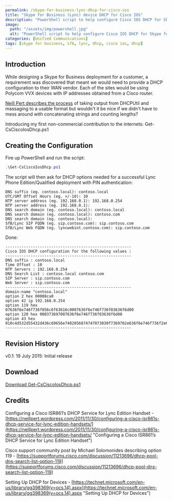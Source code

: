 ```yaml
---
permalink: /skype-for-business-lync-dhcp-for-cisco-ios
title: "Skype for Business (Lync) device DHCP for Cisco IOS"
description: "PowerShell script to help configure Cisco IOS DHCP for Skype for Business and Lync devices"
image:
  path: "/assets/img/powershell.jpg"
  alt: "PowerShell script to help configure Cisco IOS DHCP for Skype for Business and Lync devices"
categories: [Unified Communications]
tags: [skype for business, sfb, lync, dhcp, cisco ios, dhcp]
---
```


## Introduction

While designing a Skype for Business deployment for a customer, a requirement was discovered that meant we would need to provide a DHCP configuration to their WAN vendor. Each of the sites would be using Polycom VVX devices with IP addresses obtained from a Cisco router.

[Neill Pert describes the process](https://neillpert.wordpress.com/2011/11/30/configuring-a-cisco-isr861s-dhcp-service-for-lync-edition-handsets/ "Configuring a Cisco ISR861’s DHCP Service for Lync Edition Handset") of taking output from DHCPUtil and massaging to a usable format but wouldn't it be nice if we didn't have to mess around with concatenating strings and counting lengths?

Introducing my first non-commercial contribution to the internets: Get-CsCiscoIosDhcp.ps1

## Creating the Configuration

Fire up PowerShell and run the script:

```powershell
.\Get-CsCiscoIosDhcp.ps1
```

The script will then ask for DHCP options needed for a successful Lync Phone Edition/Qualified deployment with PIN authentication:

```console
DNS suffix (eg. contoso.local): contoso.local
UTC/GMT Offset Hours (eg. +/-10): 10
NTP server address (eg. 192.168.0.1): 192.168.0.254
NTP server address (eg. 192.168.0.1): 
DNS search domain (eg. contoso.local): contoso.local
DNS search domain (eg. contoso.local): contoso.com
DNS search domain (eg. contoso.local):
SfB/Lync SIP FQDN (eg. sip.contoso.com): sip.contoso.com
SfB/Lync Web FQDN (eg. lyncwebint.contoso.com): sip.contoso.com
```

Done:

```console
-------------------------------------------------------
Cisco IOS DHCP configuration for the following values :
-------------------------------------------------------
DNS suffix : contoso.local
Time Offset : 10
NTP Servers : 192.168.0.254
DNS Search List : contoso.local contoso.com
SIP Server : sip.contoso.com
Web Server : sip.contoso.com
-------------------------------------------------------
domain-name "contoso.local"
option 2 hex 00008ca0
option 42 ip 192.168.0.254
option 119 hex 07636f6e746f736f056c6f63616c0007636f6e746f736f03636f6d00
option 120 hex 000373697007636f6e746f736f03636f6d00
option 43 hex 010c4d532d55432d436c69656e7402056874747073030f7369702e636f6e746f736f2e636f6d040334343305252f4365727450726f762f4365727450726f766973696f6e696e67536572766963652e737663
-------------------------------------------------------
```
## Revision History

v0.1: 19 July 2015: Initial release

## Download

[Download Get-CsCiscoIosDhcp.ps1](/assets/misc/get-csciscoiosdhcp.zip "Download")

## Credits

Configuring a Cisco ISR861’s DHCP Service for Lync Edition Handset - [https://neillpert.wordpress.com/2011/11/30/configuring-a-cisco-isr861s-dhcp-service-for-lync-edition-handsets/](https://neillpert.wordpress.com/2011/11/30/configuring-a-cisco-isr861s-dhcp-service-for-lync-edition-handsets/ "Configuring a Cisco ISR861’s DHCP Service for Lync Edition Handset")

Cisco support community post by Michael Solomonides describing option 119 - [https://supportforums.cisco.com/discussion/11213696/dhcp-pool-dns-search-list-option-119](https://supportforums.cisco.com/discussion/11213696/dhcp-pool-dns-search-list-option-119)

Setting Up DHCP for Devices - [https://technet.microsoft.com/en-us/library/gg398369(v=ocs.14).aspx](https://technet.microsoft.com/en-us/library/gg398369(v=ocs.14).aspx "Setting Up DHCP for Devices")